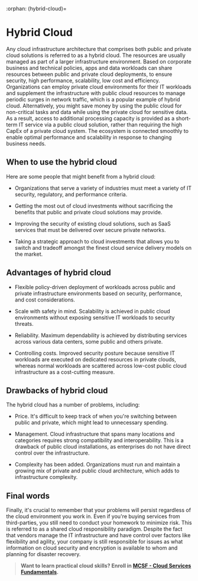 :orphan:
(hybrid-cloud)=

# Hybrid Cloud

Any cloud infrastructure architecture that comprises both public and private cloud solutions is referred to as a hybrid cloud. The resources are usually managed as part of a larger infrastructure environment. Based on corporate business and technical policies, apps and data workloads can share resources between public and private cloud deployments, to ensure security, high performance, scalability, low cost and efficiency. Organizations can employ private cloud environments for their IT workloads and supplement the infrastructure with public cloud resources to manage periodic surges in network traffic, which is a popular example of hybrid cloud. Alternatively, you might save money by using the public cloud for non-critical tasks and data while using the private cloud for sensitive data. As a result, access to additional processing capacity is provided as a short-term IT service via a public cloud solution, rather than requiring the high CapEx of a private cloud system. The ecosystem is connected smoothly to enable optimal performance and scalability in response to changing business needs.

## When to use the hybrid cloud

Here are some people that might benefit from a hybrid cloud:

- Organizations that serve a variety of industries must meet a variety of IT security, regulatory, and performance criteria.

- Getting the most out of cloud investments without sacrificing the benefits that public and private cloud solutions may provide.

- Improving the security of existing cloud solutions, such as SaaS services that must be delivered over secure private networks.

- Taking a strategic approach to cloud investments that allows you to switch and tradeoff amongst the finest cloud service delivery models on the market.

## Advantages of hybrid cloud

- Flexible policy-driven deployment of workloads across public and private infrastructure environments based on security, performance, and cost considerations.

- Scale with safety in mind. Scalability is achieved in public cloud environments without exposing sensitive IT workloads to security threats.

- Reliability. Maximum dependability is achieved by distributing services across various data centers, some public and others private.

- Controlling costs. Improved security posture because sensitive IT workloads are executed on dedicated resources in private clouds, whereas normal workloads are scattered across low-cost public cloud infrastructure as a cost-cutting measure.

## Drawbacks of hybrid cloud

The hybrid cloud has a number of problems, including:

- Price. It's difficult to keep track of when you're switching between public and private, which might lead to unnecessary spending.

- Management. Cloud infrastructure that spans many locations and categories requires strong compatibility and interoperability. This is a drawback of public cloud installations, as enterprises do not have direct control over the infrastructure.

- Complexity has been added. Organizations must run and maintain a growing mix of private and public cloud architecture, which adds to infrastructure complexity.

## Final words

Finally, it's crucial to remember that your problems will persist regardless of the cloud environment you work in. Even if you're buying services from third-parties, you still need to conduct your homework to minimize risk.
This is referred to as a shared cloud responsibility paradigm. Despite the fact that vendors manage the IT infrastructure and have control over factors like flexibility and agility, your company is still responsible for issues as what information on cloud security and encryption is available to whom and planning for disaster recovery.

> **Want to learn practical cloud skills? Enroll in [MCSF - Cloud Services Fundamentals](https://www.mosse-institute.com/certifications/mcsf-cloud-services-fundamentals.html).**
